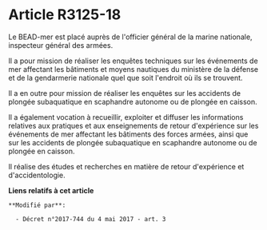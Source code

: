 # Article R3125-18

Le BEAD-mer est placé auprès de l'officier général de la marine nationale, inspecteur général des armées.

Il a pour mission de réaliser les enquêtes techniques sur les événements de mer affectant les bâtiments et moyens nautiques
du ministère de la défense et de la gendarmerie nationale quel que soit l'endroit où ils se trouvent.

Il a en outre pour mission de réaliser les enquêtes sur les accidents de plongée subaquatique en scaphandre autonome ou de
plongée en caisson.

Il a également vocation à recueillir, exploiter et diffuser les informations relatives aux pratiques et aux enseignements de
retour d'expérience sur les événements de mer affectant les bâtiments des forces armées, ainsi que sur les accidents de
plongée subaquatique en scaphandre autonome ou de plongée en caisson.

Il réalise des études et recherches en matière de retour d'expérience et d'accidentologie.

**Liens relatifs à cet article**

	**Modifié par**:

	  - Décret n°2017-744 du 4 mai 2017 - art. 3
